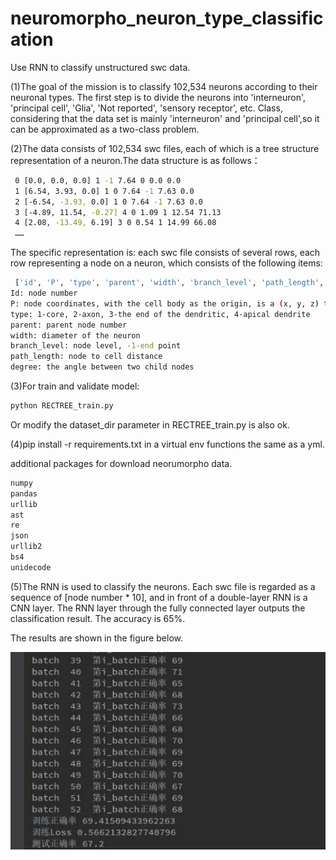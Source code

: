 # neuromorpho_neuron_type_classification

Use RNN to classify unstructured swc data.

(1)The goal of the mission is to classify 102,534 neurons according to their neuronal types. The first step is to divide the neurons into 'interneuron', 'principal cell', 'Glia', 'Not reported', 'sensory receptor', etc. Class, considering that the data set is mainly 'interneuron' and 'principal cell',so it can be approximated as a two-class problem.

(2)The data consists of 102,534 swc files, each of which is a tree structure representation of a neuron.The data structure is as follows：
```sh
 0 [0.0, 0.0, 0.0] 1 -1 7.64 0 0.0 0.0
 1 [6.54, 3.93, 0.0] 1 0 7.64 -1 7.63 0.0
 2 [-6.54, -3.93, 0.0] 1 0 7.64 -1 7.63 0.0
 3 [-4.89, 11.54, -0.27] 4 0 1.09 1 12.54 71.13
 4 [2.08, -13.49, 6.19] 3 0 0.54 1 14.99 66.08
 ……
 ```

The specific representation is: each swc file consists of several rows, each row representing a node on a neuron, which consists of the following items:
```sh
 ['id', 'P', 'type', 'parent', 'width', 'branch_level', 'path_length', 'degree'], where
Id: node number
P: node coordinates, with the cell body as the origin, is a (x, y, z) triplet
type: 1-core, 2-axon, 3-the end of the dendritic, 4-apical dendrite
parent: parent node number
width: diameter of the neuron
branch_level: node level, -1-end point
path_length: node to cell distance
degree: the angle between two child nodes
 ```
(3)For train and validate model:
```sh
python RECTREE_train.py
```
Or modify the dataset_dir parameter in RECTREE_train.py is also ok.

(4)pip install -r requirements.txt in a virtual env functions the same as a yml.

additional packages for download neorumorpho data.
```python
numpy
pandas
urllib
ast
re
json
urllib2
bs4
unidecode
```
(5)The RNN is used to classify the neurons. Each swc file is regarded as a sequence of [node number * 10], and in front of a double-layer RNN is a CNN layer. The RNN layer through the fully connected layer outputs the classification result. The accuracy is 65%.

The results are shown in the figure below.

![Image text](https://github.com/thomasaimondy/neuromorpho_neuron_type_classification/blob/master/images/result.jpg)
